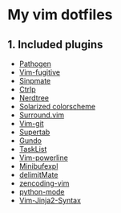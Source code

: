 # My vim dotfiles

## 1. Included plugins
* [Pathogen](https://github.com/tpope/vim-pathogen)
* [Vim-fugitive](https://github.com/tpope/vim-fugitive)
* [Sinpmate](https://github.com/msanders/snipmate.vim)
* [Ctrlp](https://github.com/kien/ctrlp.vim)
* [Nerdtree](https://github.com/scrooloose/nerdtree)
* [Solarized colorscheme](https://github.com/altercation/vim-colors-solarized)
* [Surround.vim](https://github.com/tpope/vim-surround)
* [Vim-git](https://github.com/tpope/vim-git)
* [Supertab](https://github.com/ervandew/supertab)
* [Gundo](https://github.com/sjl/gundo.vim)
* [TaskList](https://github.com/vim-scripts/TaskList.vim)
* [Vim-powerline](https://github.com/Lokaltog/vim-powerline)
* [Minibufexpl](https://github.com/fholgado/minibufexpl.vim)
* [delimitMate](https://github.com/Raimondi/delimitMate)
* [zencoding-vim](https://github.com/mattn/zencoding-vim.git)
* [python-mode](https://github.com/klen/python-mode.git) 
* [Vim-Jinja2-Syntax](https://github.com/Glench/Vim-Jinja2-Syntax)
[]()
[]()
[]()
[]()
[]()
[]()
